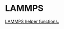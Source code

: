 # LAMMPS

[LAMMPS helper functions.](https://github.com/kbsezginel/chem-tools-tutorials/blob/master/lammps/lammps_init.py)
